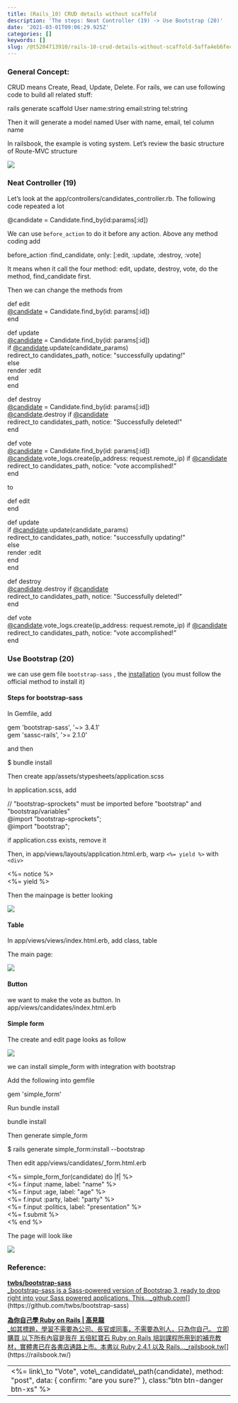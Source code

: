 ```yaml
---
title: (Rails_10) CRUD details without scaffold
description: 'The steps: Neat Controller (19) -> Use Bootstrap (20)'
date: '2021-03-01T09:06:29.925Z'
categories: []
keywords: []
slug: /@t5204713910/rails-10-crud-details-without-scaffold-5affa4eb6fec
---
```


### General Concept:

CRUD means Create, Read, Update, Delete. For rails, we can use following code to build all related stuff:

rails generate scaffold User name:string email:string tel:string

Then it will generate a model named User with name, email, tel column name

In railsbook, the example is voting system. Let’s review the basic structure of Route-MVC structure

![](/Users/chenyongzhe/coding/practice_not_for_github/javascript_practice/medium-to-markdown/medium-export/posts/md_1623056197395/img/0__QHW__zWH__QqFy4L17.png)

### Neat Controller (19)

Let’s look at the app/controllers/candidates\_controller.rb. The following code repeated a lot

@candidate = Candidate.find\_by(id:params\[:id\])

We can use `before_action` to do it before any action. Above any method coding add

before\_action :find\_candidate, only: \[:edit, :update, :destroy, :vote\]

It means when it call the four method: edit, update, destroy, vote, do the method, find\_candidate first.

Then we can change the methods from

def edit  
  [@candidate](http://twitter.com/candidate "Twitter profile for @candidate") = Candidate.find\_by(id: params\[:id\])  
end

def update  
  [@candidate](http://twitter.com/candidate "Twitter profile for @candidate") = Candidate.find\_by(id: params\[:id\])  
  if [@candidate](http://twitter.com/candidate "Twitter profile for @candidate").update(candidate\_params)  
    redirect\_to candidates\_path, notice: "successfully updating!"  
  else  
    render :edit  
  end  
end

def destroy  
  [@candidate](http://twitter.com/candidate "Twitter profile for @candidate") = Candidate.find\_by(id: params\[:id\])  
  [@candidate](http://twitter.com/candidate "Twitter profile for @candidate").destroy if [@candidate](http://twitter.com/candidate "Twitter profile for @candidate")  
  redirect\_to candidates\_path, notice: "Successfully deleted!"  
end

def vote  
  [@candidate](http://twitter.com/candidate "Twitter profile for @candidate") = Candidate.find\_by(id: params\[:id\])  
  [@candidate](http://twitter.com/candidate "Twitter profile for @candidate").vote\_logs.create(ip\_address: request.remote\_ip) if [@candidate](http://twitter.com/candidate "Twitter profile for @candidate")  
  redirect\_to candidates\_path, notice: "vote accomplished!"  
end

to

def edit  
end

def update  
  if [@candidate](http://twitter.com/candidate "Twitter profile for @candidate").update(candidate\_params)  
    redirect\_to candidates\_path, notice: "successfully updating!"  
  else  
    render :edit  
  end  
end

def destroy  
  [@candidate](http://twitter.com/candidate "Twitter profile for @candidate").destroy if [@candidate](http://twitter.com/candidate "Twitter profile for @candidate")  
  redirect\_to candidates\_path, notice: "Successfully deleted!"  
end

def vote  
  [@candidate](http://twitter.com/candidate "Twitter profile for @candidate").vote\_logs.create(ip\_address: request.remote\_ip) if [@candidate](http://twitter.com/candidate "Twitter profile for @candidate")  
  redirect\_to candidates\_path, notice: "vote accomplished!"  
end

### Use Bootstrap (20)

we can use gem file `bootstrap-sass` , the [installation](https://github.com/twbs/bootstrap-sass) (you must follow the official method to install it)

#### Steps for bootstrap-sass

In Gemfile, add

gem 'bootstrap-sass', '~> 3.4.1'  
gem 'sassc-rails', '>= 2.1.0'

and then

$ bundle install

Then create app/assets/stypesheets/application.scss

In application.scss, add

// "bootstrap-sprockets" must be imported before "bootstrap" and "bootstrap/variables"  
@import "bootstrap-sprockets";  
@import "bootstrap";

if application.css exists, remove it

Then, in app/views/layouts/application.html.erb, warp `<%= yield %>` with `<div>`

<body>  
  <%= notice %>  
  <div class="container">  
  <%= yield %>  
  </div>  
</body>

Then the mainpage is better looking

![](/Users/chenyongzhe/coding/practice_not_for_github/javascript_practice/medium-to-markdown/medium-export/posts/md_1623056197395/img/1__X6tfepgBRMhJUc2NEFSdjg.png)

#### Table

In app/views/views/index.html.erb, add class, table

<table class="table">

The main page:

![](/Users/chenyongzhe/coding/practice_not_for_github/javascript_practice/medium-to-markdown/medium-export/posts/md_1623056197395/img/1__1l5mqvtiUs6f6__3a8uZ3Gg.png)

#### Button

we want to make the vote as button. In app/views/candidates/index.html.erb

<td><%= link\_to "Vote", vote\_candidate\_path(candidate), method: "post", data: { confirm: "are you sure?" }, class:"btn btn-danger btn-xs" %></td>

#### Simple form

The create and edit page looks as follow

![](/Users/chenyongzhe/coding/practice_not_for_github/javascript_practice/medium-to-markdown/medium-export/posts/md_1623056197395/img/1__aqvojQdDF2B__27DjxTBWow.png)

we can install simple\_form with integration with bootstrap

Add the following into gemfile

gem 'simple\_form'

Run bundle install

bundle install

Then generate simple\_form

$ rails generate simple\_form:install --bootstrap

Then edit app/views/candidates/\_form.html.erb

<%= simple\_form\_for(candidate) do |f| %>  
  <%= f.input :name, label: "name" %>  
  <%= f.input :age, label: "age" %>  
  <%= f.input :party, label: "party" %>  
  <%= f.input :politics, label: "presentation" %>  
  <%= f.submit %>  
<% end %>

The page will look like

![](/Users/chenyongzhe/coding/practice_not_for_github/javascript_practice/medium-to-markdown/medium-export/posts/md_1623056197395/img/1__OIBCMTz2FQ85Ik71FzJEPQ.png)

### Reference:

[**twbs/bootstrap-sass**  
_bootstrap-sass is a Sass-powered version of Bootstrap 3, ready to drop right into your Sass powered applications. This…_github.com](https://github.com/twbs/bootstrap-sass "https://github.com/twbs/bootstrap-sass")[](https://github.com/twbs/bootstrap-sass)

[**為你自己學 Ruby on Rails | 高見龍**  
_如其標題，學習不需要為公司、長官或同事，不需要為別人，只為你自己。 立即購買 以下所有內容是我在 五倍紅寶石 Ruby on Rails 培訓課程所用到的補充教材，實體書已在各書店通路上市。本書以 Ruby 2.4.1 以及 Rails…_railsbook.tw](https://railsbook.tw/ "https://railsbook.tw/")[](https://railsbook.tw/)